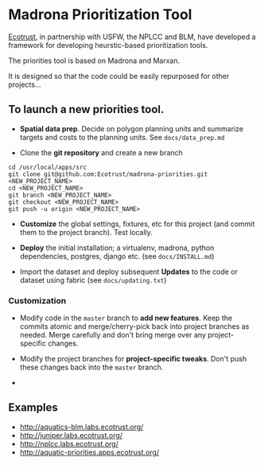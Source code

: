 # Madrona Prioritization Tool

[Ecotrust](http://ecotrust.org),
in partnership with USFW, the NPLCC and BLM, 
have developed a framework for developing heurstic-based prioritization tools.

The priorities tool is based on Madrona and Marxan. 

It is designed so that the code could be easily repurposed for other projects...

## To launch a new priorities tool.

* **Spatial data prep**. Decide on polygon planning units and summarize targets and costs to the planning units. See `docs/data_prep.md`

* Clone the **git repository** and create a new branch

```
cd /usr/local/apps/src
git clone git@github.com:Ecotrust/madrona-priorities.git <NEW_PROJECT_NAME> 
cd <NEW_PROJECT_NAME>
git branch <NEW_PROJECT_NAME>
git checkout <NEW_PROJECT_NAME> 
git push -u origin <NEW_PROJECT_NAME> 
```

* **Customize** the global settings, fixtures, etc for this project (and commit them to the project branch). Test locally.

* **Deploy** the initial installation; a virtualenv, madrona, python dependencies, postgres, django etc. (see `docs/INSTALL.md`)

* Import the dataset and deploy subsequent **Updates** to the code or dataset using fabric (see `docs/updating.txt`)

### Customization


* Modify code in the `master` branch to **add new features**. Keep the commits atomic and merge/cherry-pick back into project branches as needed.  Merge carefully and don't bring merge over any project-specific changes.

* Modify the project branches for **project-specific tweaks**. Don't push these changes back into the `master` branch.
* 

## Examples
* http://aquatics-blm.labs.ecotrust.org/
* http://juniper.labs.ecotrust.org/
* http://nplcc.labs.ecotrust.org/
* http://aquatic-priorities.apps.ecotrust.org/
